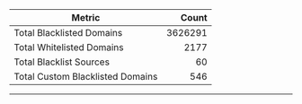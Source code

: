 | Metric | Count |
|--------|------:|
| Total Blacklisted Domains | 3626291 |
| Total Whitelisted Domains | 2177 |
| Total Blacklist Sources | 60 |
| Total Custom Blacklisted Domains | 546 |
---

